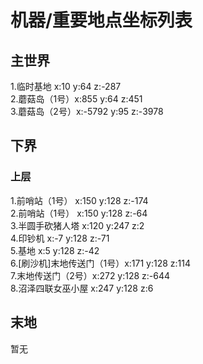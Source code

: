 # 机器/重要地点坐标列表

## 主世界
1.临时基地 x:10 y:64 z:-287<br>
2.蘑菇岛（1号）x:855 y:64 z:451<br>
3.蘑菇岛（2号）x:-5792 y:95 z:-3978<br>

## 下界
### 上层
1.前哨站（1号） x:150 y:128 z:-174<br>
2.前哨站（1号） x:150 y:128 z:-64<br>
3.半圆手砍猪人塔 x:120 y:247 z:2<br>
4.印钞机 x:-7 y:128 z:-71<br>
5.基地 x:5 y:128 z:-42<br>
6.[刷沙机]末地传送门（1号）x:171 y:128 z:114<br>
7.末地传送门（2号）x:272 y:128 z:-644<br>
8.沼泽四联女巫小屋 x:247 y:128 z:6<br>

## 末地
暂无<br>
